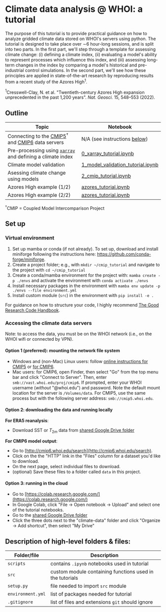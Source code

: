 # Climate data analysis @ WHOI: a tutorial
The purpose of this tutorial is to provide practical guidance on how to analyze gridded climate data stored on WHOI's servers using python. The tutorial is designed to take place over $\sim$6 hour-long sessions, and is split into two parts. In the first part, we'll step through a template for assessing climate change: (i) defining a climate index, (ii) evaluating a model's ability to represent processes which influence this index, and (iii) assessing long-term changes in the index by comparing a model's historical and pre-industrial control simulations. In the second part, we'll see how these principles are applied in state-of-the-art research by reproducing results from a recent study of the Azores High$^1$.

$^1$Cresswell-Clay, N. et al. "Twentieth-century Azores High expansion unprecedented in the past 1,200 years". *Nat. Geosci.* 15, 548–553 (2022).

## Outline
Topic | Notebook
-- | --
Connecting to the [CMIP5](cmip5.whoi.edu)$^\dagger$ and [CMIP6](cmip6.whoi.edu) data servers | N/A (see instructions [below](#Accessing-the-climate-data-servers))
Pre-processing using [```xarray```](https://docs.xarray.dev/en/stable/) and defining a climate index | [0_xarray_tutorial.ipynb](scripts/0_xarray_tutorial.ipynb)
Climate model validation | [1_model_validation_tutorial.ipynb](scripts/1_model_validation_tutorial.ipynb)
Asessing climate change using models | [2_cmip_tutorial.ipynb](scripts/2_cmip_tutorial.ipynb)
Azores High example (1/2) | [azores_tutorial.ipynb](scripts/azores_tutorial.ipynb)
Azores High example (2/2) | [azores_tutorial.ipynb](scripts/azores_tutorial.ipynb)


$^\dagger$CMIP = Coupled Model Intercomparison Project   

## Set up
### Virtual environment
1. Set up mamba or conda (if not already). To set up, download and install miniforge following the instructions here: https://github.com/conda-forge/miniforge.
2. Create a project folder; e.g., with ```mkdir ~/cmip_tutorial``` and navigate to the project with ```cd ~/cmip_tutorial```
3. Create a conda/mamba environment for the project with: ```mamba create -p ./envs``` and activate the environment with ```conda activate ./envs```
4. Install necessary packages in the environment with ```mamba env update -p ./envs --file environment.yml```
5. Install custom module (```src```) in the environment with ```pip install -e .```

For guidance on how to structure your code, I highly recommend [The Good Research Code Handbook](https://goodresearch.dev/index.html).

### Accessing the climate data servers
Note: to access the data, you must be on the WHOI network (i.e., on the WHOI wifi or connected by VPN).

#### Option 1 (preferred): mounting the network file system
- Windows and (non-Mac) Linux users: follow [online instructions for CMIP5](http://cmip5.whoi.edu/?page_id=40) or [for CMIP6](http://cmip6.whoi.edu/?page_id=50).
- Mac users: for CMIP6, open Finder, then select "Go" from the top menu bar and click "Connect to Server". Then, enter ```smb://vast.whoi.edu/proj/cmip6```. If prompted, enter your WHOI username (*without* "@whoi.edu") and password. Note the default mount location for the server is ```/Volumes/data```. For CMIP5, use the same process but with the following server address: ```smb://cmip5.whoi.edu```.

#### Option 2: downloading the data and running locally
__For ERA5 reanalysis__:
- Download SST or $T_{2m}$ data from [shared Google Drive folder](https://drive.google.com/drive/folders/1FQBVTQWpvVPIrHFYlZc_OLl93JrLOWze?usp=drive_link)

__For CMIP6 model output__:
- Go to [http://cmip6.whoi.edu/search](http://cmip6.whoi.edu/search).
- Click on the the "HTTP" link in the "Files" column for a dataset you'd like to download.
- On the next page, select individual files to download.
- (optional) Save these files to a folder called ```data``` in this project.

#### Option 3: running in the cloud
- Go to [https://colab.research.google.com/](https://colab.research.google.com/)
- In Google Colab, click "File -> Open notebook -> Upload" and select one of the tutorial notebooks. 
- Go to the [shared Google Drive folder](https://drive.google.com/drive/folders/1V-aHzoYYUrU6d5ExnxEORiZxeAAisx_e?usp=drive_link)
- Click the three dots next to the "climate-data" folder and click "Organize -> Add shortcut", then select "My Drive"


## Description of high-level folders & files:
Folder/file | Description
-- | --
```scripts``` | contains ```.ipynb``` notebooks used in tutorial
```src``` | custom module containing functions used in the tutorials
```setup.py``` | file needed to import ```src``` module 
```environment.yml``` | list of packages needed for tutorial
```.gitignore``` | list of files and extensions ```git``` should ignore